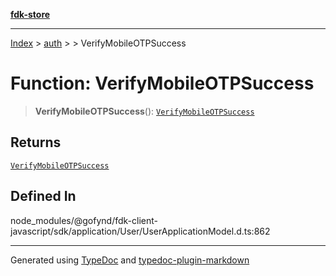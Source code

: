 [**fdk-store**](../../../README.md)
***

[Index](../../../API.md) > [auth](../../README.md) > [<internal>](../README.md) > VerifyMobileOTPSuccess

# Function: VerifyMobileOTPSuccess

> **VerifyMobileOTPSuccess**(): [`VerifyMobileOTPSuccess`](../type-aliases/type-alias.VerifyMobileOTPSuccess.md)

## Returns

[`VerifyMobileOTPSuccess`](../type-aliases/type-alias.VerifyMobileOTPSuccess.md)

## Defined In

node\_modules/@gofynd/fdk-client-javascript/sdk/application/User/UserApplicationModel.d.ts:862

***
Generated using [TypeDoc](https://typedoc.org/) and [typedoc-plugin-markdown](https://www.npmjs.com/package/typedoc-plugin-markdown)
